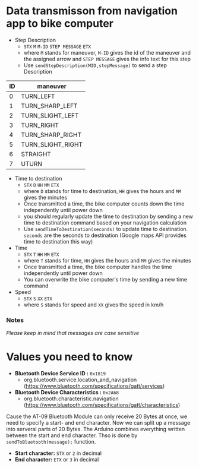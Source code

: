 # Data transmisson from navigation app to bike computer

- Step Description
  - `STX` `M` `M-ID` `STEP MESSAGE` `ETX`
  - where `M` stands for maneuver, `M-ID` gives the id of the maneuver and the assigned arrow and `STEP MESSAGE` gives the info text for this step
  - Use ```sendStepDescription(MID,stepMessage)``` to send a step Description
  
ID|maneuver
--- | --- 
0|TURN_LEFT
1|TURN_SHARP_LEFT
2|TURN_SLIGHT_LEFT
3|TURN_RIGHT
4|TURN_SHARP_RIGHT
5|TURN_SLIGHT_RIGHT
6|STRAIGHT
7|UTURN

- Time to destination
  - `STX` `D` `HH` `MM` `ETX`
  - where `D` stands for time to **d**estination, `HH` gives the hours and `MM` gives the minutes
  - Once transmitted a time, the bike computer counts down the time independently until power down
  - you should regularly update the time to destination by sending a new time to destination command based on your navigation calculation
   - Use ```sendTimeToDestination(seconds)``` to update time to destination. `seconds` are the seconds to destination (Google maps API provides time to destination this way)
- Time
  - `STX` `T` `HH` `MM` `ETX`
  - where `T` stands for time, `HH` gives the hours and `MM` gives the minutes
  - Once transmitted a time, the bike computer handles the time independently until power down
  - You can overwrite the bike computer's time by sending a new time command
- Speed
  - `STX` `S` `XX` `ETX`
  - where `S` stands for speed and `XX` gives the speed in km/h

### Notes
*Please keep in mind that messages are case sensitive*

# Values you need to know
- **Bluetooth Device Service ID :** `0x1819` 
  - org.bluetooth.service.location_and_navigation (https://www.bluetooth.com/specifications/gatt/services)
- **Bluetooth Device Characteristics :** `0x2A68` 
  - org.bluetooth.characteristic.navigation (https://www.bluetooth.com/specifications/gatt/characteristics)

Cause the AT-09 Bluetooth Module can only receive 20 Bytes at once, we need to specify a start- and end character. Now we can split up a message into serveral parts of 20 Bytes. The Arduino combines everything written between the start and end character. Thso is done by ```sendToBluetooth(message);``` function.

- **Start character:** `STX` or `2` in decimal
- **End character:** `ETX` or `3` in decimal



<!--stackedit_data:
eyJoaXN0b3J5IjpbMTY3NTYzODk0Ml19
-->
